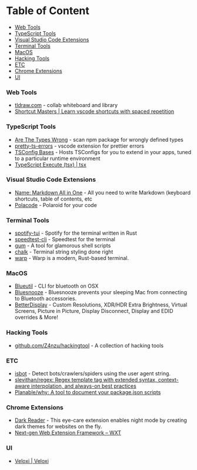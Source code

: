 # Table of Content <!-- omit from toc -->
- [Web Tools](#web-tools)
- [TypeScript Tools](#typescript-tools)
- [Visual Studio Code Extensions](#visual-studio-code-extensions)
- [Terminal Tools](#terminal-tools)
- [MacOS](#macos)
- [Hacking Tools](#hacking-tools)
- [ETC](#etc)
- [Chrome Extensions](#chrome-extensions)
- [UI](#UI)

### Web Tools
- [tldraw.com](https://github.com/tldraw) - collab whiteboard and library
- [Shortcut Masters | Learn vscode shortcuts with spaced repetition](https://shortcutmasters.com/)

### TypeScript Tools
- [Are The Types Wrong](https://arethetypeswrong.github.io/) - scan npm package for wrongly defined types
- [pretty-ts-errors](https://github.com/yoavbls/pretty-ts-errors) - vscode extension for prettier errors
- [TSConfig Bases](https://github.com/tsconfig/bases) - Hosts TSConfigs for you to extend in your apps, tuned to a particular runtime environment
- [TypeScript Execute (tsx) | tsx](https://tsx.is/)
### Visual Studio Code Extensions
- [Name: Markdown All in One](https://marketplace.visualstudio.com/items?itemName=yzhang.markdown-all-in-one) - All you need to write Markdown (keyboard shortcuts, table of contents, etc
- [Polacode](https://marketplace.visualstudio.com/items?itemName=pnp.polacode) - Polaroid for your code

### Terminal Tools
- [spotify-tui](https://github.com/Rigellute/spotify-tui) - Spotify for the terminal written in Rust
- [speedtest-cli](https://www.speedtest.net/apps/cli) - Speedtest for the terminal
- [gum](https://github.com/charmbracelet/gum) - A tool for glamorous shell scripts
- [chalk](https://github.com/chalk/chalk) - Terminal string styling done right
- [warp](https://www.warp.dev/) - Warp is a modern, Rust-based terminal.

### MacOS
- [Blueutil](https://github.com/toy/blueutil) - CLI for bluetooth on OSX
- [Bluesnooze](https://github.com/odlp/bluesnooze) - Bluesnooze prevents your sleeping Mac from connecting to Bluetooth accessories.
- [BetterDisplay](https://github.com/waydabber/BetterDisplay) - Custom Resolutions, XDR/HDR Extra Brightness, Virtual Screens, Picture in Picture, Display Disconnect, Display and EDID overrides & More!

### Hacking Tools
- [github.com/Z4nzu/hackingtool](https://github.com/Z4nzu/hackingtool) - A collection of hacking tools

### ETC
- [isbot](https://github.com/omrilotan/isbot) - Detect bots/crawlers/spiders using the user agent string.
- [slevithan/regex: Regex template tag with extended syntax, context-aware interpolation, and always-on best practices](https://github.com/slevithan/regex)
- [Planable/why: A tool to document your package.json scripts](https://github.com/Planable/why?tab=readme-ov-file#readme)


### Chrome Extensions
- [Dark Reader](https://chrome.google.com/webstore/detail/dark-reader/eimadpbcbfnmbkopoojfekhnkhdbieeh) - This eye-care extension enables night mode by creating dark themes for websites on the fly.
- [Next-gen Web Extension Framework – WXT](https://wxt.dev/)

### UI
- [Veloxi | Veloxi](https://veloxijs.com/)